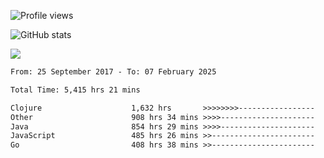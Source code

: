 ![Profile views](https://komarev.com/ghpvc/?username=liuchong)

![GitHub stats](https://github-readme-stats.vercel.app/api?username=liuchong&show_icons=true)

<img src="https://cr-skills-chart-widget.azurewebsites.net/api/api?username=liuchong&skills=C%23,Java,JavaScript,Python,Go,Rust&show-other-skills=true"/>

<!--START_SECTION:waka-->

```txt
From: 25 September 2017 - To: 07 February 2025

Total Time: 5,415 hrs 21 mins

Clojure                    1,632 hrs       >>>>>>>>-----------------   30.14 %
Other                      908 hrs 34 mins >>>>---------------------   16.78 %
Java                       854 hrs 29 mins >>>>---------------------   15.78 %
JavaScript                 485 hrs 26 mins >>-----------------------   08.96 %
Go                         408 hrs 38 mins >>-----------------------   07.55 %
```

<!--END_SECTION:waka-->
